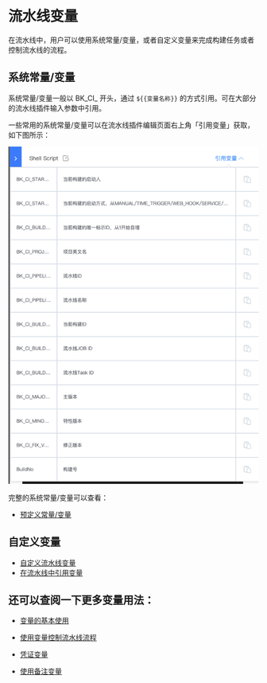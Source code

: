 # 流水线变量

在流水线中，用户可以使用系统常量/变量，或者自定义变量来完成构建任务或者控制流水线的流程。

## 系统常量/变量

系统常量/变量一般以 BK_CI_ 开头，通过 `${{变量名称}}` 的方式引用。可在大部分的流水线插件输入参数中引用。

一些常用的系统常量/变量可以在流水线插件编辑页面右上角「引用变量」获取，如下图所示：

![常用系统常量/变量](../../../../assets/image-variables-global-vars-view.png)

完整的系统常量/变量可以查看：

-  [预定义常量/变量](../../../../intro/terminology/pre-define-var/README.md)


## 自定义变量

- [自定义流水线变量](../pipeline-variables/variables-custom.md)
- [在流水线中引用变量](../pipeline-variables/variables-custom-use.md)


## 还可以查阅一下更多变量用法：

- [变量的基本使用](./pipeline-variables-shell-batch.md)
 
- [使用变量控制流水线流程](./pipeline-variables-flow-control.md)

- [凭证变量](./pipeline-variables-ticket.md)

- [使用备注变量](./pipeline-variables-remark.md)



